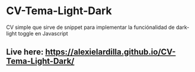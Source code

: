 # CV-Tema-Light-Dark
CV simple que sirve de snippet para implementar la funciónalidad de dark-light toggle en Javascript

## Live here: https://alexielardilla.github.io/CV-Tema-Light-Dark/
